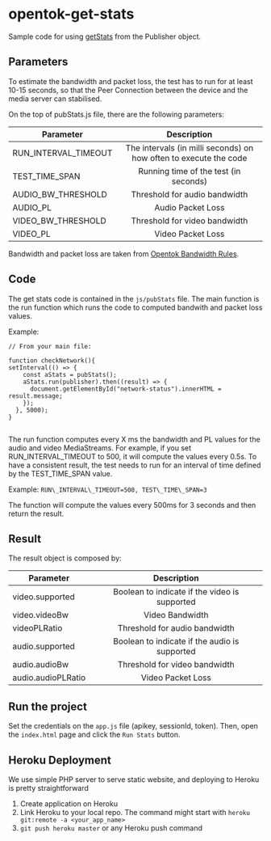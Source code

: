 # opentok-get-stats

Sample code for using [getStats](https://tokbox.com/developer/sdks/js/reference/Publisher.html#getStats) from the Publisher object.

## Parameters

To estimate the bandwidth and packet loss, the test has to run for at least 10-15 seconds, so that the Peer Connection between the device and the media server can stabilised.

On the top of pubStats.js file, there are the following parameters:

| Parameter   |      Description      | 
|----------|:-------------------------------:|
| RUN\_INTERVAL\_TIMEOUT |  The intervals (in milli seconds) on how often to execute the code  | 
| TEST\_TIME\_SPAN |   Running time of the test (in seconds)  | 
| AUDIO\_BW\_THRESHOLD|  Threshold for audio bandwidth  | 
| AUDIO\_PL |  Audio Packet Loss   | 
| VIDEO\_BW\_THRESHOLD | Threshold for video bandwidth    | 
| VIDEO\_PL | Video Packet Loss     | 

Bandwidth and packet loss are taken from [Opentok Bandwidth Rules](https://support.tokbox.com/hc/en-us/articles/360029732311-What-is-the-minimum-bandwidth-requirement-to-use-OpenTok-).


## Code

The get stats code is contained in the `js/pubStats` file. 
The main function is the run function which runs the code to computed bandwith and packet loss values.

Example: 

```
// From your main file: 

function checkNetwork(){
setInterval(() => {
    const aStats = pubStats();
    aStats.run(publisher).then((result) => {
      document.getElementById("network-status").innerHTML = result.message;
    });
  }, 5000);
}


```

The run function computes every X ms the bandwidth and PL values for the audio and video MediaStreams. For example, if you set RUN\_INTERVAL\_TIMEOUT to 500, it will compute the values every 0.5s. To have a consistent result, the test needs to run for an interval of time defined by the TEST\_TIME\_SPAN value. 

Example: `RUN\_INTERVAL\_TIMEOUT=500, TEST\_TIME\_SPAN=3`

The function will compute the values every 500ms for 3 seconds and then return the result.


## Result

The result object is composed by: 

| Parameter   |      Description      | 
|----------|:-------------------------------:|
| video.supported |  Boolean to indicate if the video is supported  | 
| video.videoBw |   Video Bandwidth   | 
| videoPLRatio|  Threshold for audio bandwidth  | 
| audio.supported |  Boolean to indicate if the audio is supported  | 
| audio.audioBw| Threshold for video bandwidth    | 
| audio.audioPLRatio| Video Packet Loss     | 



## Run the project

Set the credentials on the `app.js` file (apikey, sessionId, token). Then, open the `index.html` page and click the `Run Stats` button.

## Heroku Deployment

We use simple PHP server to serve static website, and deploying to Heroku is pretty straightforward

1. Create application on Heroku
2. Link Heroku to your local repo. The command might start with `heroku git:remote -a <your_app_name>`
3. `git push heroku master` or any Heroku push command